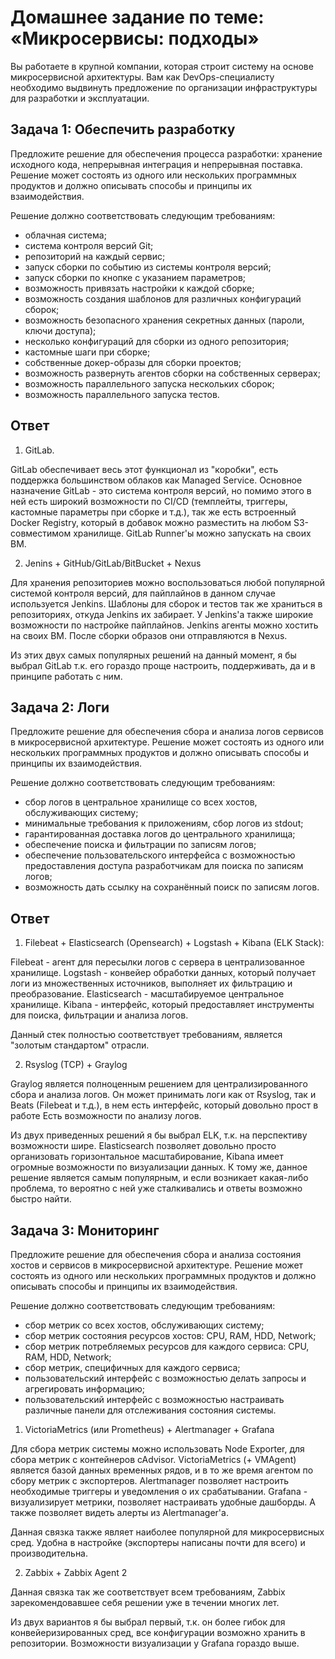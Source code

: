 # Домашнее задание по теме: «Микросервисы: подходы»

Вы работаете в крупной компании, которая строит систему на основе микросервисной архитектуры. Вам как DevOps-специалисту необходимо выдвинуть предложение по организации инфраструктуры для разработки и эксплуатации.

## Задача 1: Обеспечить разработку

Предложите решение для обеспечения процесса разработки: хранение исходного кода, непрерывная интеграция и непрерывная поставка. 
Решение может состоять из одного или нескольких программных продуктов и должно описывать способы и принципы их взаимодействия.

Решение должно соответствовать следующим требованиям:
- облачная система;
- система контроля версий Git;
- репозиторий на каждый сервис;
- запуск сборки по событию из системы контроля версий;
- запуск сборки по кнопке с указанием параметров;
- возможность привязать настройки к каждой сборке;
- возможность создания шаблонов для различных конфигураций сборок;
- возможность безопасного хранения секретных данных (пароли, ключи доступа);
- несколько конфигураций для сборки из одного репозитория;
- кастомные шаги при сборке;
- собственные докер-образы для сборки проектов;
- возможность развернуть агентов сборки на собственных серверах;
- возможность параллельного запуска нескольких сборок;
- возможность параллельного запуска тестов.

## Ответ

1) GitLab.

GitLab обеспечивает весь этот функционал из "коробки", есть поддержка большинством облаков как Managed Service.
Основное назначение GitLab - это система контроля версий, но помимо этого в ней есть широкий возможности по CI/CD (темплейты, триггеры, кастомные параметры при сборке и т.д.), так же есть встроенный Docker Registry, который в добавок можно разместить на любом S3-совместимом хранилище.
GitLab Runner'ы можно запускать на своих ВМ.

2) Jenins + GitHub/GitLab/BitBucket + Nexus

Для хранения репозиториев можно воспользоваться любой популярной системой контроля версий, для пайплайнов в данном случае используется Jenkins.
Шаблоны для сборок и тестов так же храниться в репозиториях, откуда Jenkins их забирает.
У Jenkins'а также широкие возможности по настройке пайплайнов. Jenkins агенты можно хостить на своих ВМ.
После сборки образов они отправляются в Nexus.

Из этих двух самых популярных решений на данный момент, я бы выбрал GitLab т.к. его гораздо проще настроить, поддерживать, да и в принципе работать с ним.

## Задача 2: Логи

Предложите решение для обеспечения сбора и анализа логов сервисов в микросервисной архитектуре.
Решение может состоять из одного или нескольких программных продуктов и должно описывать способы и принципы их взаимодействия.

Решение должно соответствовать следующим требованиям:
- сбор логов в центральное хранилище со всех хостов, обслуживающих систему;
- минимальные требования к приложениям, сбор логов из stdout;
- гарантированная доставка логов до центрального хранилища;
- обеспечение поиска и фильтрации по записям логов;
- обеспечение пользовательского интерфейса с возможностью предоставления доступа разработчикам для поиска по записям логов;
- возможность дать ссылку на сохранённый поиск по записям логов.

## Ответ

1) Filebeat + Elasticsearch (Opensearch) + Logstash + Kibana (ELK Stack):

Filebeat - агент для пересылки логов с сервера в централизованное хранилище.
Logstash - конвейер обработки данных, который получает логи из множественных источников, выполняет их фильтрацию и преобразование.
Elasticsearch - масштабируемое центральное хранилище.
Kibana - интерфейс, который предоставляет инструменты для поиска, фильтрации и анализа логов.

Данный стек полностью соответствует требованиям, является "золотым стандартом" отрасли.

2) Rsyslog (TCP) + Graylog

Graylog является полноценным решением для централизированного сбора и анализа логов.
Он может принимать логи как от Rsyslog, так и Beats (Filebeat и т.д.), в нем есть интерфейс, который довольно прост в работе
Есть возможности по анализу логов.

Из двух приведенных решений я бы выбрал ELK, т.к. на перспективу возможности шире. Elasticsearch позволяет довольно просто организовать горизонтальное масштабирование, Kibana имеет огромные возможности по визуализации данных. К тому же, данное решение является самым популярным, и если возникает какая-либо проблема, то вероятно с ней уже сталкивались и ответы возможно быстро найти.

## Задача 3: Мониторинг

Предложите решение для обеспечения сбора и анализа состояния хостов и сервисов в микросервисной архитектуре.
Решение может состоять из одного или нескольких программных продуктов и должно описывать способы и принципы их взаимодействия.

Решение должно соответствовать следующим требованиям:
- сбор метрик со всех хостов, обслуживающих систему;
- сбор метрик состояния ресурсов хостов: CPU, RAM, HDD, Network;
- сбор метрик потребляемых ресурсов для каждого сервиса: CPU, RAM, HDD, Network;
- сбор метрик, специфичных для каждого сервиса;
- пользовательский интерфейс с возможностью делать запросы и агрегировать информацию;
- пользовательский интерфейс с возможностью настраивать различные панели для отслеживания состояния системы.

1) VictoriaMetrics (или Prometheus) + Alertmanager + Grafana

Для сбора метрик системы можно использовать Node Exporter, для сбора метрик с контейнеров cAdvisor.
VictoriaMetrics (+ VMAgent) является базой данных временных рядов, и в то же время агентом по сбору метрик с экспортеров.
Alertmanager позволяет настроить необходимые триггеры и уведомления о их срабатывании.
Grafana - визуализирует метрики, позволяет настраивать удобные дашборды. А также позволяет видеть алерты из Alertmanager'а.

Данная связка также являет наиболее популярной для микросервисных сред. Удобна в настройке (экспортеры написаны почти для всего) и производительна.

2) Zabbix + Zabbix Agent 2

Данная связка так же соответствует всем требованиям, Zabbix зарекомендовавшее себя решении уже в течении многих лет.

Из двух вариантов я бы выбрал первый, т.к. он более гибок для конвейеризированных сред, все конфигурации возможно хранить в репозитории. Возможности визуализации у Grafana гораздо выше.
